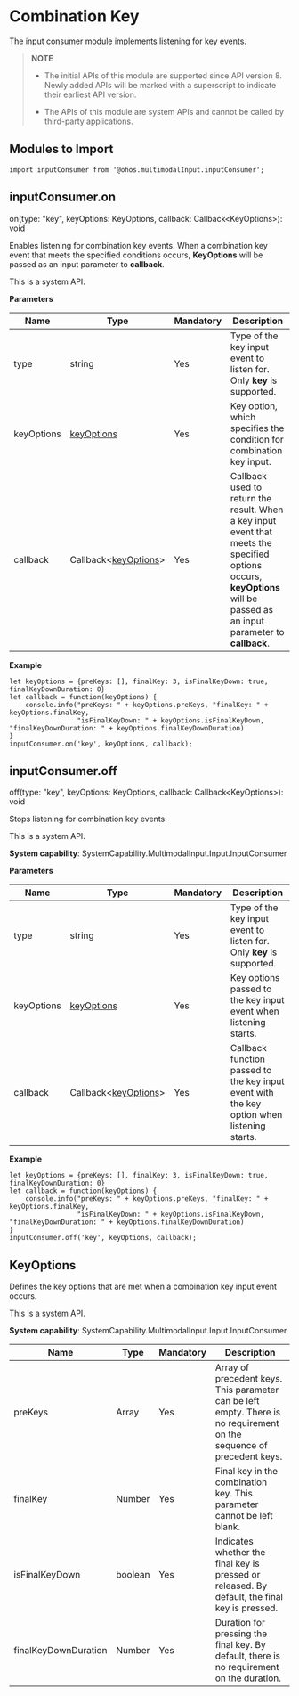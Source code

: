 # Combination Key

The input consumer module implements listening for key events.

> **NOTE**
>
> - The initial APIs of this module are supported since API version 8. Newly added APIs will be marked with a superscript to indicate their earliest API version.
>
> - The APIs of this module are system APIs and cannot be called by third-party applications.


## Modules to Import


```
import inputConsumer from '@ohos.multimodalInput.inputConsumer';
```


## inputConsumer.on

on(type: "key", keyOptions: KeyOptions, callback: Callback&lt;KeyOptions&gt;): void

Enables listening for combination key events. When a combination key event that meets the specified conditions occurs, **KeyOptions** will be passed as an input parameter to **callback**.

This is a system API.

**Parameters**

| Name| Type| Mandatory| Description|
| -------- | -------- | -------- | -------- |
| type | string | Yes| Type of the key input event to listen for. Only **key** is supported.|
| keyOptions | [keyOptions](#keyoptions) | Yes| Key option, which specifies the condition for combination key input.|
| callback | Callback&lt;[keyOptions](#keyoptions)&gt; | Yes| Callback used to return the result. When a key input event that meets the specified options occurs, **keyOptions** will be passed as an input parameter to **callback**.|

**Example**

```
let keyOptions = {preKeys: [], finalKey: 3, isFinalKeyDown: true, finalKeyDownDuration: 0}
let callback = function(keyOptions) {
    console.info("preKeys: " + keyOptions.preKeys, "finalKey: " + keyOptions.finalKey,
                 "isFinalKeyDown: " + keyOptions.isFinalKeyDown, "finalKeyDownDuration: " + keyOptions.finalKeyDownDuration)
}
inputConsumer.on('key', keyOptions, callback);
```


## inputConsumer.off

off(type: "key", keyOptions: KeyOptions, callback: Callback&lt;KeyOptions&gt;): void

Stops listening for combination key events.

This is a system API.

**System capability**: SystemCapability.MultimodalInput.Input.InputConsumer

**Parameters**

| Name| Type| Mandatory| Description|
| -------- | -------- | -------- | -------- |
| type | string | Yes| Type of the key input event to listen for. Only **key** is supported.|
| keyOptions | [keyOptions](#keyoptions) | Yes| Key options passed to the key input event when listening starts.|
| callback | Callback&lt;[keyOptions](#keyoptions)&gt; | Yes| Callback function passed to the key input event with the key option when listening starts.|

**Example**

```
let keyOptions = {preKeys: [], finalKey: 3, isFinalKeyDown: true, finalKeyDownDuration: 0}
let callback = function(keyOptions) {
    console.info("preKeys: " + keyOptions.preKeys, "finalKey: " + keyOptions.finalKey,
                 "isFinalKeyDown: " + keyOptions.isFinalKeyDown, "finalKeyDownDuration: " + keyOptions.finalKeyDownDuration)
}
inputConsumer.off('key', keyOptions, callback);
```


## KeyOptions

Defines the key options that are met when a combination key input event occurs.

This is a system API.

**System capability**: SystemCapability.MultimodalInput.Input.InputConsumer

| Name| Type| Mandatory| Description|
| -------- | -------- | -------- | -------- |
| preKeys | Array | Yes| Array of precedent keys. This parameter can be left empty. There is no requirement on the sequence of precedent keys.|
| finalKey | Number | Yes| Final key in the combination key. This parameter cannot be left blank.|
| isFinalKeyDown | boolean | Yes| Indicates whether the final key is pressed or released. By default, the final key is pressed.|
| finalKeyDownDuration | Number | Yes| Duration for pressing the final key. By default, there is no requirement on the duration.|
